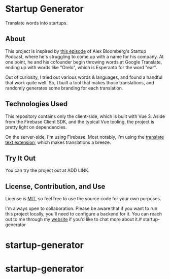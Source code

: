 # Startup Generator
Translate words into startups.

## About
This project is inspired by [this episode](https://gimletmedia.com/shows/startup/emhw6d) of Alex Bloomberg's Startup Podcast, where he's struggling to come up with a name for his company. At one point, he and his cofounder begin throwing words at Google Translate, ending up with words like "Orelo", which is Esperanto for the word "ear".

Out of curiosity, I tried out various words & languages, and found a handful that work quite well. So, I built a tool that makes those translations, and randomly generates some branding for each translation.

## Technologies Used
This repository contains only the client-side, which is built with Vue 3. Aside from the Firebase Client SDK, and the typical Vue tooling, the project is pretty light on dependencies.

On the server-side, I'm using Firebase. Most notably, I'm using the [translate text extension](https://firebase.google.com/products/extensions/firestore-translate-text), which makes translations a breeze.

## Try It Out
You can try the project out at ADD LINK.

## License, Contribution, and Use

License is [MIT](https://opensource.org/licenses/MIT), so feel free to use the source code for your own purposes.

I'm always open to collaboration. Please be aware that if you want to run this project locally, you'll need to configure a backend for it. You can reach out to me through my [website](https://www.johnbauer.me/contact) if you'd like to chat more about it.# startup-generator
# startup-generator
# startup-generator
